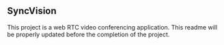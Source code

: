 ## SyncVision

This project is a web RTC video conferencing application. This readme will be properly updated before the completion of the project.
